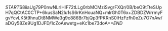 $START$S8iiaUg79P0nwNLrlHIF72tLLg0rbMCMziSvgrFXQr/0B/beO9tTteSUpH7qQCtAC0CTP+6kusSaN2lu1sS6rKnHouaNQ+mlrGh0T6x+ZDBDZWrrmyFgvYcvLK5t9hnuDt8NMWe3g9c886Br7bjQp3fPKRnS0lHzFzfh0eZu7O7nAw/aDGy58Ze9Ug1DJFD/1cZoAewetg+eKc1be73doA==$END$